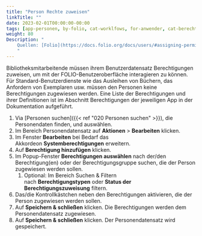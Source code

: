 ```yaml
---
title: "Person Rechte zuweisen"
linkTitle: ""
date: 2023-02-01T00:00:00-00:00
tags: [app-personen, by-folio, cat-worklfows, for-anwender, cat-berechtigungen]
weight: 80
Description: "
    Quellen: [Folio](https://docs.folio.org/docs/users/#assigning-permissions-to-a-user-record ) & [GBV](https://info.gbv.de/display/FOLIOGBVEXTERN/Folio:+Person+Rechte+zuweisen)
    "
---
```


Bibliotheksmitarbeitende müssen ihrem Benutzerdatensatz Berechtigungen zuweisen, um mit der FOLIO-Benutzeroberfläche interagieren zu können. Für Standard-Benutzerdienste wie das Ausleihen von Büchern, das Anfordern von Exemplaren usw. müssen den Personen keine Berechtigungen zugewiesen werden. Eine Liste der Berechtigungen und ihrer Definitionen ist im Abschnitt Berechtigungen der jeweiligen App in der Dokumentation aufgeführt.

1.  Via [Personen suchen]({{< ref "020 Personen suchen" >}}), die Personendaten finden, und auswählen.
2.  Im Bereich Personendatensatz auf **Aktionen** \> **Bearbeiten** klicken.
3.  Im Fenster **Bearbeiten** bei Bedarf das Akkordeon **Systemberechtigungen** erweitern.
4.  Auf **Berechtigung hinzufügen** klicken.
5.  Im Popup-Fenster **Berechtigungen auswählen** nach der/den Berechtigung(en) oder der Berechtigungsgruppe suchen, die der Person zugewiesen werden sollen.
    1.  Optional: Im Bereich Suchen & Filtern nach **Berechtigungstypen** oder **Status der Berechtigungszuweisung** filtern.
6.  Das/die Kontrollkästchen neben den Berechtigungen aktivieren, die der Person zugewiesen werden sollen.
7.  Auf **Speichern & schließen** klicken. Die Berechtigungen werden dem Personendatensatz zugewiesen.
8.  Auf **Speichern & schließen** klicken. Der Personendatensatz wird gespeichert.


